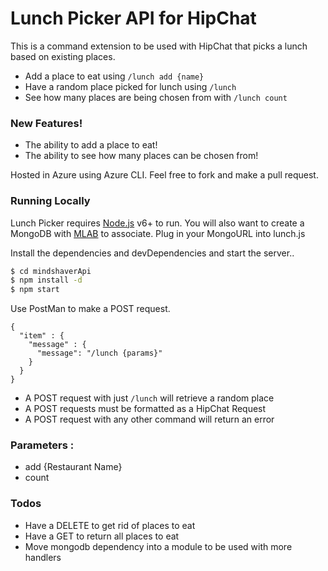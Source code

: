 # Lunch Picker API for HipChat

This is a command extension to be used with HipChat that picks a lunch based on existing places.
  - Add a place to eat using `/lunch add {name}`
  - Have a random place picked for lunch using `/lunch`
  - See how many places are being chosen from with `/lunch count`

### New Features!

  - The ability to add a place to eat!
  - The ability to see how many places can be chosen from!

Hosted in Azure using Azure CLI.
Feel free to fork and make a pull request.

### Running Locally
Lunch Picker requires [Node.js](https://nodejs.org/) v6+ to run.
You will also want to create a MongoDB with [MLAB](https://mlab.com/) to associate.
Plug in your MongoURL into lunch.js

Install the dependencies and devDependencies and start the server..

```sh
$ cd mindshaverApi
$ npm install -d
$ npm start
```

Use PostMan to make a POST request.

```
{
  "item" : {
    "message" : {
      "message": "/lunch {params}"
    }
  }
}
```
- A POST request with just `/lunch` will retrieve a random place
- A POST requests must be formatted as a HipChat Request
- A POST request with any other command will return an error

### Parameters : 
- add {Restaurant Name}
- count

### Todos
 - Have a DELETE to get rid of places to eat
 - Have a GET to return all places to eat
 - Move mongodb dependency into a module to be used with more handlers